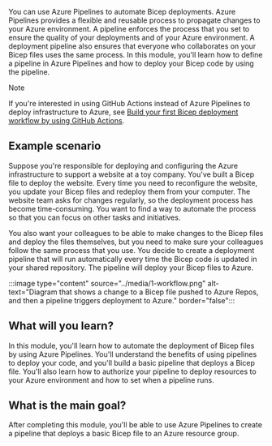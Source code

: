 You can use Azure Pipelines to automate Bicep deployments. Azure Pipelines provides a flexible and reusable process to propagate changes to your Azure environment. A pipeline enforces the process that you set to ensure the quality of your deployments and of your Azure environment. A deployment pipeline also ensures that everyone who collaborates on your Bicep files uses the same process. In this module, you'll learn how to define a pipeline in Azure Pipelines and how to deploy your Bicep code by using the pipeline.

> [!NOTE]
> If you're interested in using GitHub Actions instead of Azure Pipelines to deploy infrastructure to Azure, see [Build your first Bicep deployment workflow by using GitHub Actions](/training/modules/build-first-bicep-deployment-pipeline-using-github-actions/).

## Example scenario

Suppose you're responsible for deploying and configuring the Azure infrastructure to support a website at a toy company. You've built a Bicep file to deploy the website. Every time you need to reconfigure the website, you update your Bicep files and redeploy them from your computer. The website team asks for changes regularly, so the deployment process has become time-consuming. You want to find a way to automate the process so that you can focus on other tasks and initiatives.

You also want your colleagues to be able to make changes to the Bicep files and deploy the files themselves, but you need to make sure your colleagues follow the same process that you use. You decide to create a deployment pipeline that will run automatically every time the Bicep code is updated in your shared repository. The pipeline will deploy your Bicep files to Azure.

:::image type="content" source="../media/1-workflow.png" alt-text="Diagram that shows a change to a Bicep file pushed to Azure Repos, and then a pipeline triggers deployment to Azure." border="false":::

## What will you learn?

In this module, you'll learn how to automate the deployment of Bicep files by using Azure Pipelines. You'll understand the benefits of using pipelines to deploy your code, and you'll build a basic pipeline that deploys a Bicep file. You'll also learn how to authorize your pipeline to deploy resources to your Azure environment and how to set when a pipeline runs.

## What is the main goal?

After completing this module, you'll be able to use Azure Pipelines to create a pipeline that deploys a basic Bicep file to an Azure resource group.
